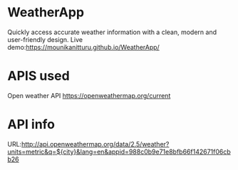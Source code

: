 # WeatherApp
Quickly access accurate weather information with a clean, modern and user-friendly design.
Live demo:https://mounikanitturu.github.io/WeatherApp/
# APIS used 
Open weather API
https://openweathermap.org/current
# API info
URL:http://api.openweathermap.org/data/2.5/weather?units=metric&q=${city}&lang=en&appid=988c0b9e71e8bfb66f142671f06cbb26
